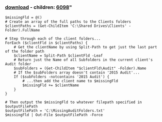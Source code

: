 ﻿---
pid:            6097
parent:         0
children:       6098
poster:         Kittz
title:          
date:           2015-11-18 13:21:31
format:         posh
---

# 

### [download](6097.ps1) - children: [6098](6098.md)"



```posh
$missingFld = @()
# Create an array of the full paths to the Clients folders
$clientPaths = (Get-ChildItem 'C:\Shared Drives\Clients' -Folder).FullName

# Step through each of the client folders...
ForEach ($clientFld in $clientPaths) {
    # Get the clientName by using Split-Path to get just the last part of the folder path
    $clientName = Split-Path $clientFld -Leaf
    # Return just the Name of all Subfolders in the current client's Audit folder
    $subFolders = (Get-ChildItem "$clientFld\Audit" -Folder).Name
    # If the $subFolders array doesn't contain '2015 Audit'...
    If ($subFolders -notcontains '2015 Audit') {
        # ...then add the client name to $missingFld
        $missingFld += $clientName
    }
}

# Then output the $missingFld to whatever filepath specified in $outputFilePath
$outputFilePath = 'C:\MissingAuditFolders.txt'
$missingFld | Out-File $outputFilePath -Force
```
